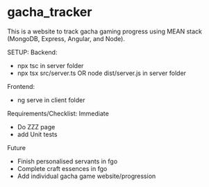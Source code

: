 # gacha_tracker
This is a website to track gacha gaming progress using MEAN stack (MongoDB, Express, Angular, and Node).

SETUP:
Backend:
- npx tsc in server folder
- npx tsx src/server.ts OR node dist/server.js in server folder 

Frontend:
- ng serve in client folder

Requirements/Checklist:
Immediate
- Do ZZZ page
- add Unit tests

Future
- Finish personalised servants in fgo
- Complete craft essences in fgo
- Add individual gacha game website/progression

